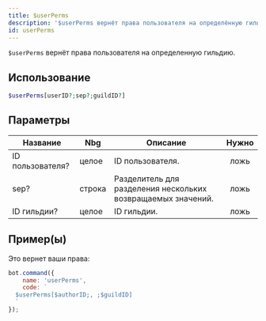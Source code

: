 ```yaml
---
title: $userPerms
description: '$userPerms вернёт права пользователя на определённую гильдию.'
id: userPerms
---
```


`$userPerms` вернёт права пользователя на определенную гильдию.

## Использование

```php
$userPerms[userID?;sep?;guildID?]
```

## Параметры

| Название         | Nbg    | Описание                                                     | Нужно |
| ---------------- | ------ | ------------------------------------------------------------ |:-----:|
| ID пользователя? | целое  | ID пользователя.                                             | ложь  |
| sep?             | строка | Разделитель для разделения нескольких возвращаемых значений. | ложь  |
| ID гильдии?      | целое  | ID гильдии.                                                  | ложь  |

## Пример(ы)

Это вернет ваши права:

```javascript
bot.command({
    name: 'userPerms',
    code: `
  $userPerms[$authorID;, ;$guildID]
  `
});
```
